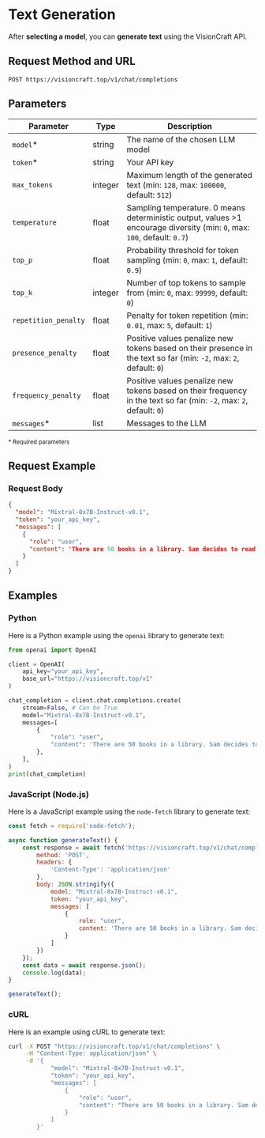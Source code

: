 # Text Generation

After **selecting a model**, you can **generate text** using the VisionCraft API.

## Request Method and URL

```
POST https://visioncraft.top/v1/chat/completions
```

## Parameters

| Parameter          | Type    | Description                                                                                               |
|--------------------|---------|-----------------------------------------------------------------------------------------------------------|
| `model`*           | string  | The name of the chosen LLM model                                                                          |
| `token`*           | string  | Your API key                                                                                              |
| `max_tokens`       | integer | Maximum length of the generated text (min: `128`, max: `100000`, default: `512`)                          |
| `temperature`      | float   | Sampling temperature. 0 means deterministic output, values >1 encourage diversity (min: `0`, max: `100`, default: `0.7`)  |
| `top_p`            | float   | Probability threshold for token sampling (min: `0`, max: `1`, default: `0.9`)                             |
| `top_k`            | integer | Number of top tokens to sample from (min: `0`, max: `99999`, default: `0`)                                |
| `repetition_penalty`| float   | Penalty for token repetition (min: `0.01`, max: `5`, default: `1`)                                        |
| `presence_penalty` | float   | Positive values penalize new tokens based on their presence in the text so far (min: `-2`, max: `2`, default: `0`) |
| `frequency_penalty`| float   | Positive values penalize new tokens based on their frequency in the text so far (min: `-2`, max: `2`, default: `0`) |
| `messages`*        | list    | Messages to the LLM                                                                                       |

<sup>* Required parameters</sup>

## Request Example

### Request Body

```json
{
  "model": "Mixtral-8x7B-Instruct-v0.1",
  "token": "your_api_key",
  "messages": [
    {
      "role": "user",
      "content": 'There are 50 books in a library. Sam decides to read 5 of the books. How many books are there now? If there are 45 books, say "1". Else, if there is the same amount of books, say "2".'
    }
  ]
}
```

## Examples

### Python

Here is a Python example using the `openai` library to generate text:

```python
from openai import OpenAI

client = OpenAI(
    api_key="your_api_key",
    base_url="https://visioncraft.top/v1"
)

chat_completion = client.chat.completions.create(
    stream=False, # Can be True
    model="Mixtral-8x7B-Instruct-v0.1",
    messages=[
        {
            "role": "user",
            "content": 'There are 50 books in a library. Sam decides to read 5 of the books. How many books are there now? If there are 45 books, say "1". Else, if there is the same amount of books, say "2".'
        },
    ],
)
print(chat_completion)
```

### JavaScript (Node.js)

Here is a JavaScript example using the `node-fetch` library to generate text:

```javascript
const fetch = require('node-fetch');

async function generateText() {
    const response = await fetch('https://visioncraft.top/v1/chat/completions', {
        method: 'POST',
        headers: {
            'Content-Type': 'application/json'
        },
        body: JSON.stringify({
            model: "Mixtral-8x7B-Instruct-v0.1",
            token: "your_api_key",
            messages: [
                {
                    role: "user",
                    content: 'There are 50 books in a library. Sam decides to read 5 of the books. How many books are there now? If there are 45 books, say "1". Else, if there is the same amount of books, say "2".'
                }
            ]
        })
    });
    const data = await response.json();
    console.log(data);
}

generateText();
```

### cURL

Here is an example using cURL to generate text:

```sh
curl -X POST "https://visioncraft.top/v1/chat/completions" \
     -H "Content-Type: application/json" \
     -d '{
            "model": "Mixtral-8x7B-Instruct-v0.1",
            "token": "your_api_key",
            "messages": [
                {
                    "role": "user",
                    "content": "There are 50 books in a library. Sam decides to read 5 of the books. How many books are there now? If there are 45 books, say \"1\". Else, if there is the same amount of books, say \"2\"."
                }
            ]
        }'
```